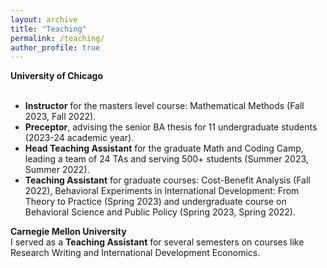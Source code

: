 ```yaml
---
layout: archive
title: "Teaching"
permalink: /teaching/
author_profile: true
---
```



**University of Chicago**  
&nbsp;  
* **Instructor** for the masters level course: Mathematical Methods (Fall 2023, Fall 2022).
* **Preceptor**, advising the senior BA thesis for 11 undergraduate students (2023-24 academic year).
* **Head Teaching Assistant** for the graduate Math and Coding Camp, leading a team of 24 TAs and serving 500+ students (Summer 2023, Summer 2022).
* **Teaching Assistant** for graduate courses: Cost-Benefit Analysis (Fall 2022), Behavioral Experiments in International Development: From Theory to Practice (Spring 2023) and undergraduate course on Behavioral Science and Public Policy (Spring 2023, Spring 2022).

**Carnegie Mellon University**  
I served as a **Teaching Assistant** for several semesters on courses like Research Writing and International Development Economics.
